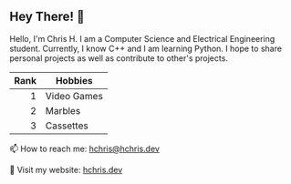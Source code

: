 ## Hey There! 🙌

Hello, I'm Chris H. I am a Computer Science and Electrical Engineering student. Currently, I know C++ and I am learning Python. I hope to share personal projects as well as contribute to other's projects.

| Rank |    Hobbies    |
|-----:|---------------|
|     1|  Video Games  |
|     2|    Marbles    |
|     3|   Cassettes   |

📫 How to reach me: hchris@hchris.dev

🔗 Visit my website: [hchris.dev](hchris.dev)
